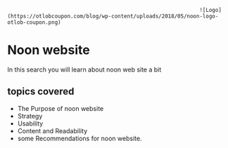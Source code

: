                                                                  ![Logo](https://otlobcoupon.com/blog/wp-content/uploads/2018/05/noon-logo-otlob-coupon.png)
# Noon website

In this search you will learn about noon web site a bit 




## topics covered


- The Purpose of noon website
- Strategy 
- Usability
- Content and Readability
- some Recommendations for noon website.



